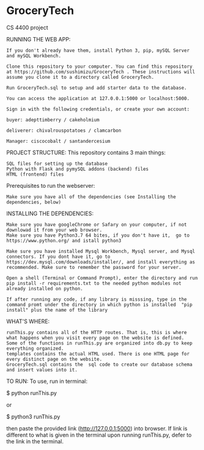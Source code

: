 # GroceryTech
CS 4400 project 

RUNNING THE WEB APP:


    If you don't already have them, install Python 3, pip, mySQL Server and mySQL Workbench.

    Clone this repository to your computer. You can find this repository at https://github.com/sushimizu/GroceryTech . These instructions will assume you clone it to a directory called GroceryTech.

    Run GroceryTech.sql to setup and add starter data to the database.

    You can access the application at 127.0.0.1:5000 or localhost:5000.

    Sign in with the following credentials, or create your own account:

    buyer: adepttimberry / cakeholmium

    deliverer: chivalrouspotatoes / clamcarbon

    Manager: ciscocobalt / santandercesium

PROJECT STRUCTURE:
    This repository contains 3 main things:

    SQL files for setting up the database
    Python with Flask and pymySQL addons (backend) files
    HTML (frontend) files

Prerequisites to run the webserver:

    Make sure you have all of the dependencies (see Installing the dependencies, below)

INSTALLING THE DEPENDENCIES:


    Make sure you have googleChrome or Safary on your computer, if not downlowad it from your web browser.
    Make sure you have Python3.7 64 bites, if you don't have it,  go to https://www.python.org/ and istall python3
    
    Make sure you have installed Mysql Workbench, Mysql server, and Mysql connectors. If you dont have it, go to https://dev.mysql.com/downloads/installer/, and install everything as recommended. Make sure to remember the password for your server.
    
    Open a shell (Terminal or Command Prompt), enter the directory and run pip install -r requirements.txt to the needed python modules not already installed on python.
    
    If after running any code, if any library is misssing, type in the command promt under the directory in which python is installed  "pip install" plus the name of the library
    
    

WHAT'S WHERE:


    runThis.py contains all of the HTTP routes. That is, this is where what happens when you visit every page on the website is defined.
    Some of the functions in runThis.py are organized into db.py to keep everything organized.
    templates contains the actual HTML used. There is one HTML page for every distinct page on the website. 
    GroceryTech.sql contains the  sql code to create our database schema and insert values into it.


TO RUN:
To use, run in terminal:

$ python runThis.py

or 

$ python3 runThis.py

then paste the provided link (http://127.0.0.1:5000) into browser. If link is different to what is given in the terminal upon running runThis.py, defer to the link in the terminal.
